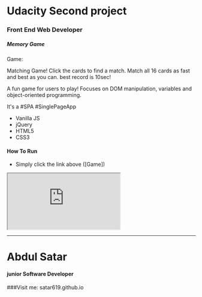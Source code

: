 # Udacity Second project
### Front End Web Developer
##### Memory Game

Game: 

Matching Game! Click the cards to find a match. Match all 16 cards as fast and best as you can. best record is 10sec! <br/>

A fun game for users to play! Focuses on DOM manipulation, variables and object-oriented programming.

It's a \#SPA \#SinglePageApp

* Vanilla JS
* jQuery
* HTML5
* CSS3

#### How To Run

* Simply click the link above ([Game])

<iframe src="http://satar619.github.io"></iframe>

---

# Abdul Satar
#### junior Software Developer

###Visit me: satar619.github.io
